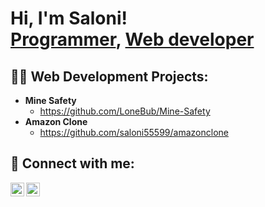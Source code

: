 <h1>Hi, I'm Saloni! <br/><a href="#" >Programmer</a>, <a href="#"> Web developer</a> </h1>

<h2>👨‍💻 Web Development Projects:</h2>

- <b>Mine Safety</b>
  - https://github.com/LoneBub/Mine-Safety<b><i></b></i>
- <b>Amazon Clone</b>
  - https://github.com/saloni55599/amazonclone <b><i></b></i>




<h2> 🤳 Connect with me:</h2>

[<img align="left" alt="JoshMadakor | LinkedIn" width="22px" src="https://cdn.jsdelivr.net/npm/simple-icons@v3/icons/linkedin.svg" />][linkedin]
[<img align="left" alt="JoshMadakor | Instagram" width="22px" src="https://cdn.jsdelivr.net/npm/simple-icons@v3/icons/instagram.svg" />][instagram]

[twitter]: https://twitter.com/joshmadakor
[youtube]: https://www.youtube.com/c/joshmadakor
[instagram]: https://www.instagram.com/saloni.iee/?hl=en
[linkedin]:www.linkedin.com/in/saloni-vashisht-b15398290

<!--
**joshmadakor1/joshmadakor1** is a ✨ _special_ ✨ repository because its `README.md` (this file) appears on your GitHub profile.

Here are some ideas to get you started:

- 🔭 I’m currently working on ...
- 🌱 I’m currently learning ...
- 👯 I’m looking to collaborate on ...
- 🤔 I’m looking for help with ...
- 💬 Ask me about ...
- 📫 How to reach me: ...
- 😄 Pronouns: ...
- ⚡ Fun fact: ...
-->
